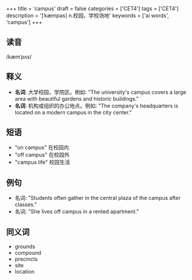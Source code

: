+++
title = 'campus'
draft = false
categories = ['CET4']
tags = ['CET4']
description = '[ˈkæmpəs] n.校园，学校场地'
keywords = ['ai words', 'campus']
+++

## 读音
/kæmˈpʌs/

## 释义
- **名词**: 大学校园，学院区。例如: "The university's campus covers a large area with beautiful gardens and historic buildings."
- **名词**: 机构或组织的办公地点。例如: "The company's headquarters is located on a modern campus in the city center."

## 短语
- "on campus" 在校园内
- "off campus" 在校园外
- "campus life" 校园生活

## 例句
- 名词: "Students often gather in the central plaza of the campus after classes."
- 名词: "She lives off campus in a rented apartment."

## 同义词
- grounds
- compound
- precincts
- site
- location
